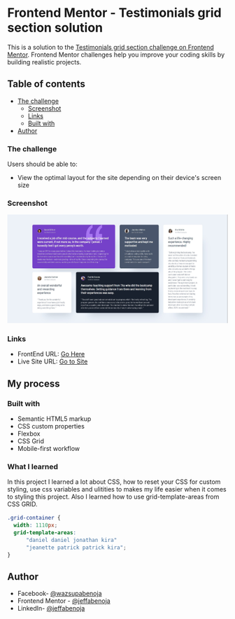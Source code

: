 # Frontend Mentor - Testimonials grid section solution

This is a solution to the [Testimonials grid section challenge on Frontend Mentor](https://www.frontendmentor.io/challenges/testimonials-grid-section-Nnw6J7Un7). Frontend Mentor challenges help you improve your coding skills by building realistic projects. 

## Table of contents

- [The challenge](#the-challenge)
  - [Screenshot](#screenshot)
  - [Links](#links)
  - [Built with](#built-with)
- [Author](#author)

### The challenge

Users should be able to:

- View the optimal layout for the site depending on their device's screen size


### Screenshot

![](./images/Screenshot%202023-02-28%20230544.jpg)

### Links

- FrontEnd URL: [Go Here](https://your-solution-url.com)
- Live Site URL: [Go to Site](https://your-live-site-url.com)

## My process

### Built with

- Semantic HTML5 markup
- CSS custom properties
- Flexbox
- CSS Grid
- Mobile-first workflow

### What I learned

In this project I learned a lot about CSS, how to reset your
CSS for custom styling, use css variables and ulitities to makes my life
easier when it comes to styling this project. Also I learned
how to use grid-template-areas from CSS GRID. 

```css
.grid-container {
  width: 1110px;
  grid-template-areas: 
      "daniel daniel jonathan kira"
      "jeanette patrick patrick kira";
}
```

## Author

- Facebook- [@wazsupabenoja](https://www.facebook.com/wazsupabenoja)
- Frontend Mentor - [@jeffabenoja](https://www.frontendmentor.io/profile/jeffabenoja)
- LinkedIn- [@jeffabenoja](https://www.linkedin.com/in/jeffabenoja/)
